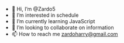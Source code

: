 - 👋 Hi, I’m @Zardo5
- 👀 I’m interested in schedule
- 🌱 I’m currently learning JavaScript
- 💞️ I’m looking to collaborate on information
- 📫 How to reach me zardoharry@gmail.com

<!---
Zardo5/Zardo5 is a ✨ special ✨ repository because its `README.md` (this file) appears on your GitHub profile.
You can click the Preview link to take a look at your changes.
--->
